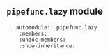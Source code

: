 ## `pipefunc.lazy` module

```{eval-rst}
.. automodule:: pipefunc.lazy
    :members:
    :undoc-members:
    :show-inheritance:
```
